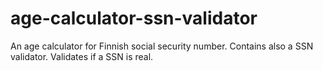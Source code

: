 # age-calculator-ssn-validator
An age calculator for Finnish social security number. Contains also a SSN validator.
Validates if a SSN is real. 
